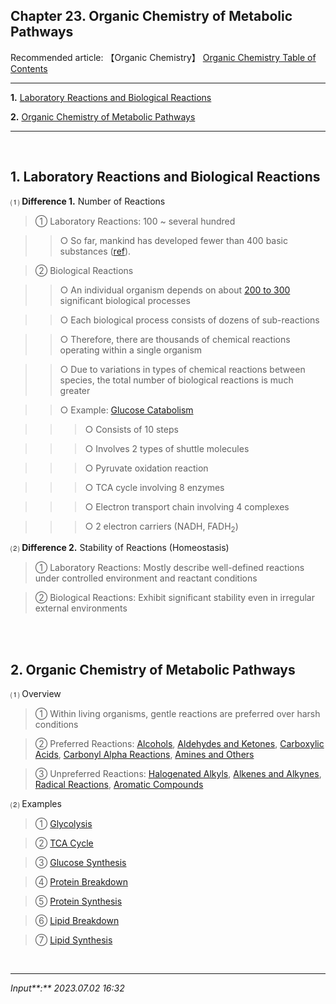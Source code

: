 ## **Chapter 23. Organic Chemistry of Metabolic Pathways**

Recommended article: 【Organic Chemistry】 [Organic Chemistry Table of Contents](https://jb243.github.io/pages/1483)

---

**1.** [Laboratory Reactions and Biological Reactions](#1-laboratory-reactions-and-biological-reactions)

**2.** [Organic Chemistry of Metabolic Pathways](#2-organic-chemistry-of-metabolic-pathways)

---

<br>

## **1\. Laboratory Reactions and Biological Reactions**

⑴ **Difference 1.** Number of Reactions

> ① Laboratory Reactions: 100 ~ several hundred

>> ○ So far, mankind has developed fewer than 400 basic substances ([ref](https://www.youtube.com/watch?v=uTD4AAwU7Nk&t=1153s)).

> ② Biological Reactions

>> ○ An individual organism depends on about [200 to 300](https://www.cheme.cornell.edu/faculty-directory/matthew-delisa#:~:text=life%20depends%20on%20200-300%20core%20biological%20processes) significant biological processes

>> ○ Each biological process consists of dozens of sub-reactions

>> ○ Therefore, there are thousands of chemical reactions operating within a single organism

>> ○ Due to variations in types of chemical reactions between species, the total number of biological reactions is much greater

>> ○ Example: [Glucose Catabolism](https://jb243.github.io/pages/70#footnote_link_67_52)

>>> ○ Consists of 10 steps

>>> ○ Involves 2 types of shuttle molecules

>>> ○ Pyruvate oxidation reaction

>>> ○ TCA cycle involving 8 enzymes

>>> ○ Electron transport chain involving 4 complexes

>>> ○ 2 electron carriers (NADH, FADH<sub>2</sub>)

 ⑵ **Difference 2.** Stability of Reactions (Homeostasis)

> ① Laboratory Reactions: Mostly describe well-defined reactions under controlled environment and reactant conditions

> ② Biological Reactions: Exhibit significant stability even in irregular external environments

<br>

<br>

## **2\. Organic Chemistry of Metabolic Pathways**

 ⑴ Overview

> ① Within living organisms, gentle reactions are preferred over harsh conditions

> ② Preferred Reactions: [Alcohols](https://jb243.github.io/pages/1372), [Aldehydes and Ketones](https://jb243.github.io/pages/1377), [Carboxylic Acids](https://jb243.github.io/pages/1380), [Carbonyl Alpha Reactions](https://jb243.github.io/pages/1382), [Amines and Others](https://jb243.github.io/pages/1386)

> ③ Unpreferred Reactions: [Halogenated Alkyls](https://jb243.github.io/pages/1361), [Alkenes and Alkynes](https://jb243.github.io/pages/1363), [Radical Reactions](https://jb243.github.io/pages/1366), [Aromatic Compounds](https://jb243.github.io/pages/1370)

 ⑵ Examples

> ① [Glycolysis](https://jb243.github.io/pages/1410)

> ② [TCA Cycle](https://jb243.github.io/pages/70)

> ③ [Glucose Synthesis](https://jb243.github.io/pages/1413)

> ④ [Protein Breakdown](https://jb243.github.io/pages/1416)

> ⑤ [Protein Synthesis](https://jb243.github.io/pages/1418)

> ⑥ [Lipid Breakdown](https://jb243.github.io/pages/1420)

> ⑦ [Lipid Synthesis](https://jb243.github.io/pages/1422)

<br>

---

_Input**:** 2023.07.02 16:32_

